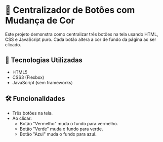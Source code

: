 # 🎨 Centralizador de Botões com Mudança de Cor

Este projeto demonstra como centralizar três botões na tela usando HTML, CSS e JavaScript puro. Cada botão altera a cor de fundo da página ao ser clicado.

## 🚀 Tecnologias Utilizadas

- HTML5
- CSS3 (Flexbox)
- JavaScript (sem frameworks)


## 🛠 Funcionalidades

- Três botões na tela.
- Ao clicar:
  - Botão "Vermelho" muda o fundo para vermelho.
  - Botão "Verde" muda o fundo para verde.
  - Botão "Azul" muda o fundo para azul.


